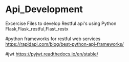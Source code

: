 # Api_Development
Excercise Files to develop Restful api's using Python Flask,Flask_restful,Flast_restx

#python frameworks for restful web services
https://rapidapi.com/blog/best-python-api-frameworks/

#jwt
https://pyjwt.readthedocs.io/en/stable/
